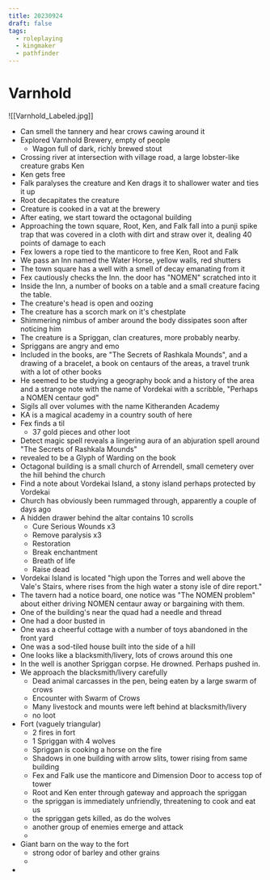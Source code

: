 ```yaml
---
title: 20230924
draft: false
tags:
  - roleplaying
  - kingmaker
  - pathfinder
---
```


# Varnhold

![[Varnhold_Labeled.jpg]]

- Can smell the tannery and hear crows cawing around it
- Explored Varnhold Brewery, empty of people
	- Wagon full of dark, richly brewed stout
- Crossing river at intersection with village road, a large lobster-like creature grabs Ken
- Ken gets free
- Falk paralyses the creature and Ken drags it to shallower water and ties it up
- Root decapitates the creature
- Creature is cooked in a vat at the brewery
- After eating, we start toward the octagonal building
- Approaching the town square, Root, Ken, and Falk fall into a punji spike trap that was covered in a cloth with dirt and straw over it, dealing 40 points of damage to each
- Fex lowers a rope tied to the manticore to free Ken, Root and Falk
- We pass an Inn named the Water Horse, yellow walls, red shutters
- The town square has a well with a smell of decay emanating from it
- Fex cautiously checks the Inn. the door has "NOMEN" scratched into it
- Inside the Inn, a number of books on a table and a small creature facing the table.
- The creature's head is open and oozing
- The creature has a scorch mark on it's chestplate
- Shimmering nimbus of amber around the body dissipates soon after noticing him
- The creature is a Spriggan, clan creatures, more probably nearby.
- Spriggans are angry and emo
- Included in the books, are "The Secrets of Rashkala Mounds", and a drawing of a bracelet, a book on centaurs of the areas, a travel trunk with a lot of other books
- He seemed to be studying a geography book and a history of the area and a strange note with the name of Vordekai with a scribble, "Perhaps a NOMEN centaur god"
- Sigils all over volumes with the name Kitheranden Academy
- KA is a magical academy in a country south of here
- Fex finds a til
	- 37 gold pieces and other loot
- Detect magic spell reveals a lingering aura of an abjuration spell around "The Secrets of Rashkala Mounds"
- revealed to be a Glyph of Warding on the book
- Octagonal building is a small church of Arrendell, small cemetery over the hill behind the church
- Find a note about Vordekai Island, a stony island perhaps protected by Vordekai
- Church has obviously been rummaged through, apparently a couple of days ago
- A hidden drawer behind the altar contains 10 scrolls
	- Cure Serious Wounds x3
	- Remove paralysis x3
	- Restoration
	- Break enchantment
	- Breath of life
	- Raise dead
- Vordekai Island is located "high upon the Torres and well above the Vale's Stairs, where rises from the high water a stony isle of dire report."
- The tavern had a notice board, one notice was "The NOMEN problem" about either driving NOMEN centaur away or bargaining with them.
- One of the building's near the quad had a needle and thread
- One had a door busted in
- One was a cheerful cottage with a number of toys abandoned in the front yard
- One was a sod-tiled house built into the side of a hill
- One looks like a blacksmith/livery, lots of crows around this one
- In the well is another Spriggan corpse. He drowned. Perhaps pushed in.
- We approach the blacksmith/livery carefully
	- Dead animal carcasses in the pen, being eaten by a large swarm of crows
	- Encounter with Swarm of Crows
	- Many livestock and mounts were left behind at blacksmith/livery
	- no loot
- Fort (vaguely triangular)
	- 2 fires in fort
	- 1 Spriggan with 4 wolves
	- Spriggan is cooking a horse on the fire
	- Shadows in one building with arrow slits, tower rising from same building
	- Fex and Falk use the manticore and Dimension Door to access top of tower
	- Root and Ken enter through gateway and approach the spriggan
	- the spriggan is immediately unfriendly, threatening to cook and eat us
	- the spriggan gets killed, as do the wolves
	- another group of enemies emerge and attack
	- 
- Giant barn on the way to the fort
	- strong odor of barley and other grains
	- 
- 
